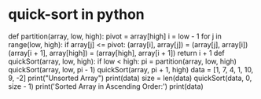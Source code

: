 # quick-sort in python
def partition(array, low, high):
    pivot = array[high]
    i = low - 1
    for j in range(low, high):
        if array[j] <= pivot:
            (array[i], array[j]) = (array[j], array[i])
    (array[i + 1], array[high]) = (array[high], array[i + 1])
    return i + 1
def quickSort(array, low, high):
    if low < high:
        pi = partition(array, low, high)
        quickSort(array, low, pi - 1)
        quickSort(array, pi + 1, high)
data = [1, 7, 4, 1, 10, 9, -2]
print("Unsorted Array")
print(data)
size = len(data)
quickSort(data, 0, size - 1)
print('Sorted Array in Ascending Order:')
print(data)
